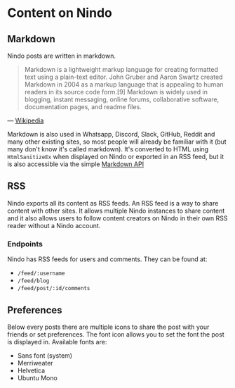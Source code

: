 # Content on Nindo

## Markdown

Nindo posts are written in markdown.

> Markdown is a lightweight markup language for creating formatted text using a plain-text editor. John Gruber and Aaron Swartz created Markdown in 2004 as a markup language that is appealing to human readers in its source code form.[9] Markdown is widely used in blogging, instant messaging, online forums, collaborative software, documentation pages, and readme files.

&mdash; [Wikipedia](https://en.wikipedia.org/wiki/Markdown)

Markdown is also used in Whatsapp, Discord, Slack, GitHub, Reddit and many other existing sites, so most people will already be familiar with it (but many don't know it's called markdown). It's converted to HTML using `HtmlSanitizeEx` when displayed on Nindo or exported in an RSS feed, but it is also accessible via the simple [Markdown API](markdown-api.md)

## RSS

Nindo exports all its content as RSS feeds. An RSS feed is a way to share content with other sites. It allows multiple Nindo instances to share content and it also allows users to follow content creators on Nindo in their own RSS reader without a Nindo account.

### Endpoints

Nindo has RSS feeds for users and comments. They can be found at:

- `/feed/:username`
- `/feed/blog`
- `/feed/post/:id/comments`

## Preferences

Below every posts there are multiple icons to share the post with your friends or set preferences. The font icon allows you to set the font the post is displayed in. Available fonts are:

- Sans font (system)
- Merriweater
- Helvetica
- Ubuntu Mono
